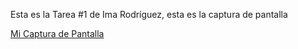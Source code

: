  Esta es la Tarea #1 de Ima Rodríguez, esta es la captura de pantalla

[Mi Captura de Pantalla](https://instagram.fhex5-2.fna.fbcdn.net/v/t51.2885-19/330362142_875611820415719_5281595377696913322_n.jpg?stp=dst-jpg_s320x320&_nc_ht=instagram.fhex5-2.fna.fbcdn.net&_nc_cat=111&_nc_ohc=nOCZY95MQPYAX9fDLGH&edm=AOQ1c0wBAAAA&ccb=7-5&oh=00_AfBHuWCy87q15F4C17Hm3M6cIohxt9TJUb-SHVVKw3IiAg&oe=6466B9AB&_nc_sid=8fd12b)

